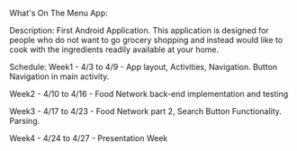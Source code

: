 What's On The Menu App:

Description:
First Android Application. This application is designed for people who do not want to go grocery shopping and instead would like 
to cook with the ingredients readily available at your home. 


Schedule:
Week1 - 4/3 to 4/9 -
App layout, Activities, Navigation. Button Navigation in main activity.

Week2 - 4/10 to 4/16 - 
Food Network back-end implementation and testing

Week3 - 4/17 to 4/23 - 
Food Network part 2, Search Button Functionality. Parsing.  

Week4 - 4/24 to 4/27 - 
Presentation Week 

